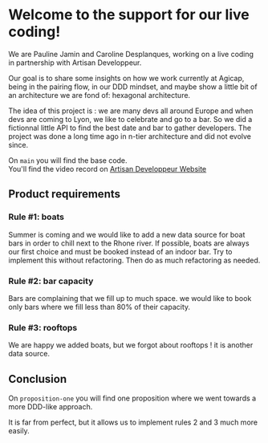 # Welcome to the support for our live coding!

We are Pauline Jamin and Caroline Desplanques, working on a live coding in partnership with Artisan Developpeur.

Our goal is to share some insights on how we work currently at Agicap, being in the pairing flow, in our DDD mindset, and maybe show a little bit of an architecture we are fond of: hexagonal architecture.

The idea of this project is : we are many devs all around Europe and when devs are coming to Lyon, we like to celebrate and go to a bar. 
So we did a fictionnal little API to find the best date and bar to gather developers. The project was done a long time ago in n-tier architecture and did not evolve since.

On `main` you will find the base code.  
You'll find the video record on [Artisan Developpeur Website](https://compagnon.artisandeveloppeur.fr/veille/youtube-live-coding-comment-passer-d-un-bout-de-code-crade-a-un-code-facile-a-faire-evoluer)

## Product requirements
### Rule #1: boats
Summer is coming and we would like to add a new data source for boat bars in order to chill next to the Rhone river. If possible, boats are always our first choice and must be booked instead of an indoor bar.
Try to implement this without refactoring. Then do as much refactoring as needed.

### Rule #2: bar capacity
Bars are complaining that we fill up to much space. we would like to book only bars where we fill less than 80% of their capacity.


### Rule #3: rooftops
We are happy we added boats, but we forgot about rooftops ! it is another data source.


## Conclusion
 On `proposition-one` you will find one proposition where we went towards a more DDD-like approach. 
 
 It is far from perfect, but it allows us to implement rules 2 and 3 much more easily.
